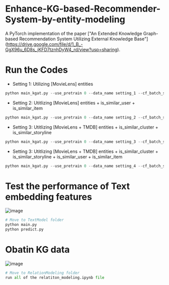 # Enhance-KG-based-Recommender-System-by-entity-modeling
A PyTorch implementation of the paper ["An Extended Knowledge Graph-based Recommendation System Utilizing External Knowledge Base"] (https://drive.google.com/file/d/1_B_-GgX96u_6D8s_jKFD7tznhDyW4_rd/view?usp=sharing).

# Run the Codes
- Setting 1: Utilizing [MovieLens] entities
```python
python main_kgat.py --use_pretrain 0 --data_name setting_1 --cf_batch_size 16 --kg_batch_size 32 --test_batch_size 16 --evaluate_every 1
```
- Setting 2: Utitlizing [MovieLens] entities + is_similar_user + is_similar_item
```python
python main_kgat.py --use_pretrain 0 --data_name setting_2 --cf_batch_size 16 --kg_batch_size 32 --test_batch_size 16 --evaluate_every 1
```
- Setting 3: Utitlizing [MovieLens + TMDB] entities + is_similar_cluster + is_similar_storyline
```python
python main_kgat.py --use_pretrain 0 --data_name setting_3 --cf_batch_size 16 --kg_batch_size 32 --test_batch_size 16 --evaluate_every 1
```
- Setting 3: Utitlizing [MovieLens + TMDB] entities + is_similar_cluster + is_similar_storyline + is_similar_user + is_similar_item
```python
python main_kgat.py --use_pretrain 0 --data_name setting_4 --cf_batch_size 16 --kg_batch_size 32 --test_batch_size 16 --evaluate_every 1
```

# Test the performance of Text embedding features
![image](https://github.com/tree-jhk/Enhance-KG-based-Recommender-System-by-entity-modeling/assets/97151660/fb32f66b-f1fb-45d5-a730-74b4bf183369)

```python
# Move to TextModel folder
python main.py
python predict.py
```
# Obatin KG data
![image](https://github.com/tree-jhk/Enhance-KG-based-Recommender-System-by-entity-modeling/assets/97151660/0e715ad5-e988-4169-8b47-b0e248b913a6)

```python
# Move to RelationModeling folder
run all of the relatiton_modeling.ipynb file
```
